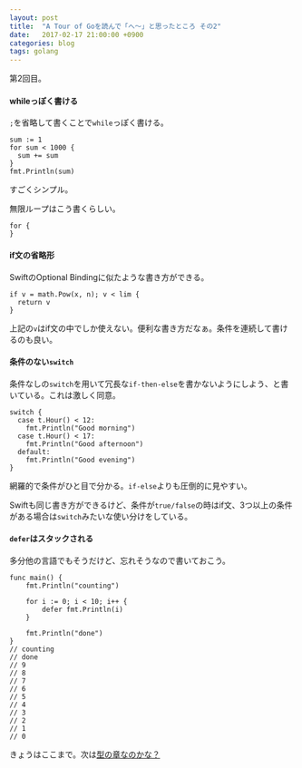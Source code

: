 ```yaml
---
layout: post
title:  "A Tour of Goを読んで「へ〜」と思ったところ その2"
date:   2017-02-17 21:00:00 +0900
categories: blog
tags: golang
---
```

第2回目。

#### whileっぽく書ける

`;`を省略して書くことで`while`っぽく書ける。

```golang
sum := 1
for sum < 1000 {
  sum += sum
}
fmt.Println(sum)
```

すごくシンプル。

無限ループはこう書くらしい。

```golang
for {
}
```

#### if文の省略形

SwiftのOptional Bindingに似たような書き方ができる。

```golang
if v = math.Pow(x, n); v < lim {
  return v
}
```
上記の`v`はif文の中でしか使えない。便利な書き方だなぁ。条件を連続して書けるのも良い。


#### 条件のない`switch`

条件なしの`switch`を用いて冗長な`if-then-else`を書かないようにしよう、と書いている。これは激しく同意。

```golang
switch {
  case t.Hour() < 12:
    fmt.Println("Good morning")
  case t.Hour() < 17:
    fmt.Println("Good afternoon")
  default:
    fmt.Println("Good evening")
}
```
網羅的で条件がひと目で分かる。`if-else`よりも圧倒的に見やすい。

Swiftも同じ書き方ができるけど、条件が`true/false`の時はif文、3つ以上の条件がある場合は`switch`みたいな使い分けをしている。

#### `defer`はスタックされる

多分他の言語でもそうだけど、忘れそうなので書いておこう。

```golang
func main() {
	fmt.Println("counting")

	for i := 0; i < 10; i++ {
		defer fmt.Println(i)
	}

	fmt.Println("done")
}
// counting
// done
// 9
// 8
// 7
// 6
// 5
// 4
// 3
// 2
// 1
// 0
```


きょうはここまで。次は[型の章なのかな？](https://tour.golang.org/moretypes/1)